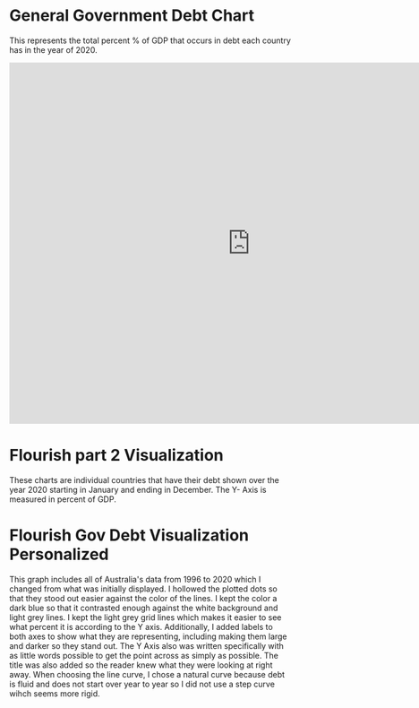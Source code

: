 # General Government Debt Chart
This represents the total percent % of GDP that occurs in debt each country has in the year of 2020. 
<iframe src="https://data.oecd.org/chart/6Y2N" width="860" height="645" style="border: 0" mozallowfullscreen="true" webkitallowfullscreen="true" allowfullscreen="true"><a href="https://data.oecd.org/chart/6Y2N" target="_blank">OECD Chart: General government debt, Total, % of GDP, Annual, 2020</a></iframe>

# Flourish part 2 Visualization
These charts are individual countries that have their debt shown over the year 2020 starting in January and ending in December. The Y- Axis is measured in percent of GDP.
<div class="flourish-embed flourish-chart" data-src="visualisation/12587041"><script src="https://public.flourish.studio/resources/embed.js"></script></div>


# Flourish Gov Debt Visualization Personalized
This graph includes all of Australia's data from 1996 to 2020 which I changed from what was initially displayed. I hollowed the plotted dots so that they stood out easier against the color of the lines. I kept the color a dark blue so that it contrasted enough against the white background and light grey lines. I kept the light grey grid lines which makes it easier to see what percent it is according to the Y axis. Additionally, I added labels to both axes to show what they are representing, including making them large and darker so they stand out. The Y Axis also was written specifically with as little words possible to get the point across as simply as possible. The title was also added so the reader knew what they were looking at right away. When choosing the line curve, I chose a natural curve because debt is fluid and does not start over year to year so I did not use a step curve wihch seems more rigid. 
<div class="flourish-embed flourish-chart" data-src="visualisation/12597759"><script src="https://public.flourish.studio/resources/embed.js"></script></div>
